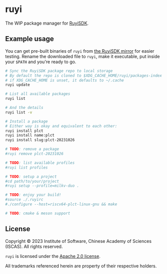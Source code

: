 # ruyi

The WIP package manager for [RuyiSDK](https://github.com/ruyisdk).

## Example usage

You can get pre-built binaries of `ruyi` from [the RuyiSDK mirror][mirror-testing]
for easier testing. Rename the downloaded file to `ruyi`, make it executable,
put inside your `$PATH` and you're ready to go.

[mirror-testing]: https://mirror.iscas.ac.cn/ruyisdk/ruyi/testing/

```sh
# Sync the RuyiSDK package repo to local storage
# By default the repo is cloned to $XDG_CACHE_HOME/ruyi/packages-index
# if XDG_CACHE_HOME is unset, it defaults to ~/.cache
ruyi update

# List all available packages
ruyi list

# And the details
ruyi list -v

# Install a package
# Either way is okay and equivalent to each other:
ruyi install plct
ruyi install name:plct
ruyi install slug:plct-20231026

# TODO: remove a package
#ruyi remove plct-20231026

# TODO: list available profiles
#ruyi list profiles

# TODO: setup a project
#cd path/to/your/project
#ruyi setup --profile=milkv-duo .

# TODO: enjoy your build!
#source ./.ruyirc
#./configure --host=riscv64-plct-linux-gnu && make

# TODO: cmake & meson support
```

## License

Copyright &copy; 2023 Institute of Software, Chinese Academy of Sciences (ISCAS).
All rights reserved.

`ruyi` is licensed under the [Apache 2.0 license](./LICENSE-Apache.txt).

All trademarks referenced herein are property of their respective holders.
